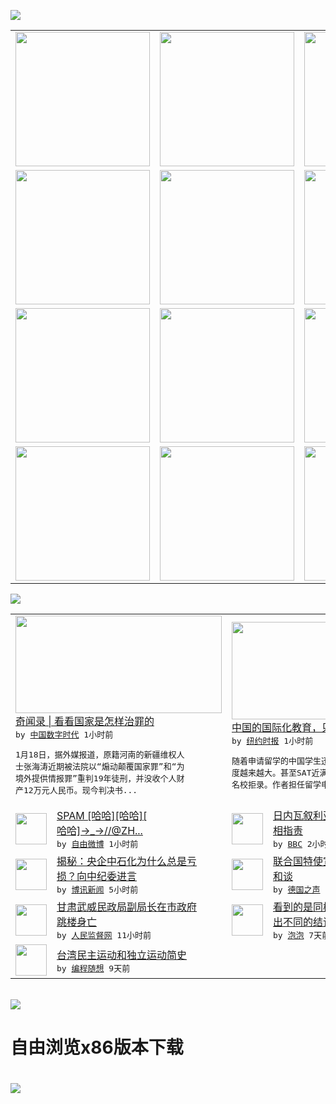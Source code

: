 

<a href="https://github.com/greatfire/z/raw/master/FreeBrowser.apk"><img src="https://raw.githubusercontent.com/greatfire/wiki/master/x/header.png" /></a><table><tr><td width="262" align="center" valign="center"><a href="https://github.com/greatfire/wiki/wiki/nyt" title="纽约时报中文网 国际纵览"><img src="https://raw.githubusercontent.com/greatfire/wiki/master/x/nyt_flag.png" width="215"/></a></td><td width="262" align="center" valign="center"><a href="https://github.com/greatfire/wiki/wiki/dw" title=""><img src="https://raw.githubusercontent.com/greatfire/wiki/master/x/dw_flag.png" width="215"/></a></td><td width="262" align="center" valign="center"><a href="https://github.com/greatfire/wiki/wiki/rmjd" title=""><img src="https://raw.githubusercontent.com/greatfire/wiki/master/x/rmjd_flag.png" width="215"/></a></td></tr><tr><td width="262" align="center" valign="center"><a href="https://github.com/paopaonetizen/website" title="泡泡 - 未经审查的互联网信息"><img src="https://raw.githubusercontent.com/greatfire/wiki/master/x/pp_flag.png" width="215"/></a></td><td width="262" align="center" valign="center"><a href="https://github.com/getlantern/mirror" title="以及自由微博和GreatFire.org官方中文论坛"><img src="https://raw.githubusercontent.com/greatfire/wiki/master/x/lantern_flag.png" width="215"/></a></td><td width="262" align="center" valign="center"><a href="https://github.com/cdtmirrors/m/" title=""><img src="https://raw.githubusercontent.com/greatfire/wiki/master/x/cdt_flag.png" width="215"/></a></td></tr><tr><td width="262" align="center" valign="center"><a href="https://github.com/program-think/blog" title="编程随想的博客"><img src="https://raw.githubusercontent.com/greatfire/wiki/master/x/pt_flag.png" width="215"/></a></td><td width="262" align="center" valign="center"><a href="https://github.com/greatfire/wiki/wiki/bbc" title=""><img src="https://raw.githubusercontent.com/greatfire/wiki/master/x/bbc_flag.png" width="215"/></a></td><td width="262" align="center" valign="center"><a href="https://github.com/freeweibo/s" title="自由微博 - 匿名和不受屏蔽的新浪微博搜索"><img src="https://raw.githubusercontent.com/greatfire/wiki/master/x/fw_flag.png" width="215"/></a></td></tr><tr><td width="262" align="center" valign="center"><a href="https://github.com/greatfire/wiki/wiki/google" title=""><img src="https://raw.githubusercontent.com/greatfire/wiki/master/x/google_flag.png" width="215"/></a></td><td width="262" align="center" valign="center"><a href="https://github.com/bxnews/boxun" title=""><img src="https://raw.githubusercontent.com/greatfire/wiki/master/x/bx_flag.png" width="215"/></a></td><td width="262" align="center" valign="center"><a href="https://github.com/greatfire/wiki/wiki/open-source" title="欢迎访问GreatFire.org开发者项目网站"><img src="https://raw.githubusercontent.com/greatfire/wiki/master/x/open-source_flag.png" width="215"/></a></td></tr></table><img src="https://raw.githubusercontent.com/greatfire/wiki/master/x/newsfeed text.png" /><table cols="4"><tr><td colspan="2" width="380"><a href="http://feedproxy.google.com/~r/chinadigitaltimes/IyPt/~3/gvIhGJ1jsXs/"><img src="http://chinadigitaltimes.net/chinese/files/2016/02/9baf993b-d375-47b6-9919-e732f7af316c.jpeg" width="330" height="156"/></a></br><a href="http://feedproxy.google.com/~r/chinadigitaltimes/IyPt/~3/gvIhGJ1jsXs/">奇闻录 | 看看国家是怎样治罪的</a></br><kbd> by <a href="http://chinadigitaltimes.net/chinese/">中国数字时代</a> 1小时前 </kbd></br><pre>1月18日，据外媒报道，原籍河南的新疆维权人<br/>士张海涛近期被法院以“煽动颠覆国家罪”和“为<br/>境外提供情报罪”重判19年徒刑，并没收个人财<br/>产12万元人民币。现今判决书...</pre></td><td colspan="2" width="380"><a href="https://d3qlz4p8smvoli.cloudfront.net/education/20160203/tc03college/"><img src="http://static01.nyt.com/images/2016/01/15/us/cn-15harvard-JP-01/cn-15harvard-JP-01-articleLarge-v2.jpg" width="330" height="156"/></a></br><a href="https://d3qlz4p8smvoli.cloudfront.net/education/20160203/tc03college/">中国的国际化教育，只为去念名校吗？</a></br><kbd> by <a href="http://m.cn.nytimes.com/">纽约时报</a> 1小时前 </kbd></br><pre>随着申请留学的中国学生迅猛增加，脱颖而出的难<br/>度越来越大。甚至SAT近满分的学生，都被多所<br/>名校拒录。作者担任留学申请</pre></td></tr><tr><td><img src="https://raw.githubusercontent.com/greatfire/wiki/master/x/fw_logo.png" width="50" height="50"/></td><td width="280"><a href="https://freeweibo.com/weibo/3938767377124647">SPAM [哈哈][哈哈][<br/>哈哈]→_→//@ZH...</a></br><kbd> by <a href="https://freeweibo.com/">自由微博</a> 1小时前 </kbd></td><td><img src="http://a.files.bbci.co.uk/worldservice/live/assets/images/2016/02/04/160204042145_cn_syria_rabia_pro_government_144x81_afp_nocredit.jpg" width="50" height="50"/></td><td width="280"><a href="http://www.bbc.com/zhongwen/simp/world/2016/02/160204_syria_talks">日内瓦叙利亚和谈暂停　双方互<br/>相指责</a></br><kbd> by <a href="http://www.bbc.co.uk/zhongwen/simp">BBC</a> 2小时前 </kbd></td></tr><tr><td><img src="https://raw.githubusercontent.com/greatfire/wiki/master/x/bx_logo.png" width="50" height="50"/></td><td width="280"><a href="http://www.boxun.com/news/gb/intl/2016/02/201602040814.shtml">揭秘：央企中石化为什么总是亏<br/>损？向中纪委进言</a></br><kbd> by <a href="http://www.boxun.com">博讯新闻</a> 5小时前 </kbd></td><td><img src="http://www.dw.com/image/0,,19025698_302,00.jpg" width="50" height="50"/></td><td width="280"><a href="http://dw.com/p/1HpU1?maca=chi-GK-text-greatfire-all-chinese-15625-xml-mrss">联合国特使宣布“暂停”叙利亚<br/>和谈</a></br><kbd> by <a href="http://dw.de">德国之声</a> 9小时前 </kbd></td></tr><tr><td><img src="http://www.rmjdw.com/uploads/allimg/160203/1T11I4F-0.jpg" width="50" height="50"/></td><td width="280"><a href="http://www.rmjdw.com//guanzhuzhongguo/20160203/15336.html">甘肃武威民政局副局长在市政府<br/>跳楼身亡 </a></br><kbd> by <a href="http://www.rmjdw.com/">人民监督网</a> 11小时前 </kbd></td><td><img src="https://raw.githubusercontent.com/greatfire/wiki/master/x/pp_logo.png" width="50" height="50"/></td><td width="280"><a href="https://pao-pao.net/article/668">看到的是同样的信息 为何会得<br/>出不同的结论？</a></br><kbd> by <a href="https://pao-pao.net">泡泡</a> 7天前 </kbd></td></tr><tr><td><img src="http://lh3.googleusercontent.com/vU8ZzW4wa_O9VIqASs7k6acq5VlMLPoJC329h-IeSXAXWkT6c_Y1pKsQ3-VhjFuuc8qGQauA9iDzyHHZ9mxIOZG9B5YeYOndN-yfntwR0ShVxiig69AzznyLpxs0LffiDjqjpXRz1g" width="50" height="50"/></td><td width="280"><a href="http://feedproxy.google.com/~r/programthink/~3/e7PdpHrG5hI/Taiwan-Political-Movements.html">台湾民主运动和独立运动简史</a></br><kbd> by <a href="http://program-think.blogspot.com">编程随想</a> 9天前 </kbd></td></table></br><a href="https://github.com/greatfire/z/raw/master/FreeBrowser.apk"><img src="https://raw.githubusercontent.com/greatfire/wiki/master/x/download app.png" /></a><h1>自由浏览x86版本下载<h1><a href="https://github.com/greatfire/z/raw/master/FreeBrowser-x86.apk"><img src="https://raw.githubusercontent.com/greatfire/images/master/fb86.qr.png" /></a>